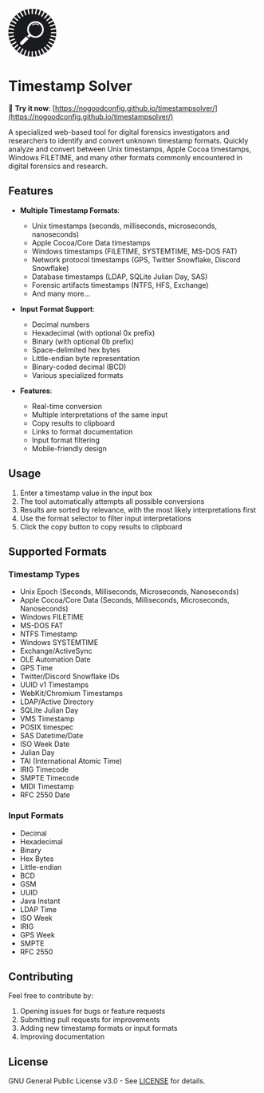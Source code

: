 ![Timestamp Solver Logo](favicon.png)

# Timestamp Solver

🚀 **Try it now**: [https://nogoodconfig.github.io/timestampsolver/](https://nogoodconfig.github.io/timestampsolver/)

A specialized web-based tool for digital forensics investigators and researchers to identify and convert unknown timestamp formats. Quickly analyze and convert between Unix timestamps, Apple Cocoa timestamps, Windows FILETIME, and many other formats commonly encountered in digital forensics and research.

## Features

- **Multiple Timestamp Formats**:
  - Unix timestamps (seconds, milliseconds, microseconds, nanoseconds)
  - Apple Cocoa/Core Data timestamps
  - Windows timestamps (FILETIME, SYSTEMTIME, MS-DOS FAT)
  - Network protocol timestamps (GPS, Twitter Snowflake, Discord Snowflake)
  - Database timestamps (LDAP, SQLite Julian Day, SAS)
  - Forensic artifacts timestamps (NTFS, HFS, Exchange)
  - And many more...

- **Input Format Support**:
  - Decimal numbers
  - Hexadecimal (with optional 0x prefix)
  - Binary (with optional 0b prefix)
  - Space-delimited hex bytes
  - Little-endian byte representation
  - Binary-coded decimal (BCD)
  - Various specialized formats

- **Features**:
  - Real-time conversion
  - Multiple interpretations of the same input
  - Copy results to clipboard
  - Links to format documentation
  - Input format filtering
  - Mobile-friendly design

## Usage

1. Enter a timestamp value in the input box
2. The tool automatically attempts all possible conversions
3. Results are sorted by relevance, with the most likely interpretations first
4. Use the format selector to filter input interpretations
5. Click the copy button to copy results to clipboard

## Supported Formats

### Timestamp Types
- Unix Epoch (Seconds, Milliseconds, Microseconds, Nanoseconds)
- Apple Cocoa/Core Data (Seconds, Milliseconds, Microseconds, Nanoseconds)
- Windows FILETIME
- MS-DOS FAT
- NTFS Timestamp
- Windows SYSTEMTIME
- Exchange/ActiveSync
- OLE Automation Date
- GPS Time
- Twitter/Discord Snowflake IDs
- UUID v1 Timestamps
- WebKit/Chromium Timestamps
- LDAP/Active Directory
- SQLite Julian Day
- VMS Timestamp
- POSIX timespec
- SAS Datetime/Date
- ISO Week Date
- Julian Day
- TAI (International Atomic Time)
- IRIG Timecode
- SMPTE Timecode
- MIDI Timestamp
- RFC 2550 Date

### Input Formats
- Decimal
- Hexadecimal
- Binary
- Hex Bytes
- Little-endian
- BCD
- GSM
- UUID
- Java Instant
- LDAP Time
- ISO Week
- IRIG
- GPS Week
- SMPTE
- RFC 2550

## Contributing

Feel free to contribute by:
1. Opening issues for bugs or feature requests
2. Submitting pull requests for improvements
3. Adding new timestamp formats or input formats
4. Improving documentation

## License

GNU General Public License v3.0 - See [LICENSE](LICENSE) for details. 
